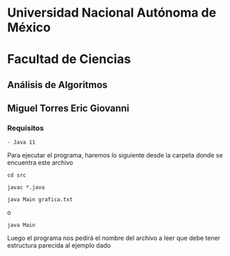 # Universidad Nacional Autónoma de México

# Facultad de Ciencias

## Análisis de Algoritmos

## Miguel Torres Eric Giovanni

### Requisitos

    - Java 11

Para ejecutar el programa, haremos lo siguiente desde la carpeta donde se encuentra este archivo

`cd src`

`javac *.java`

`java Main grafica.txt`

o

`java Main`

Luego el programa nos pedirá el nombre del archivo a leer que debe tener estructura parecida al ejemplo dado